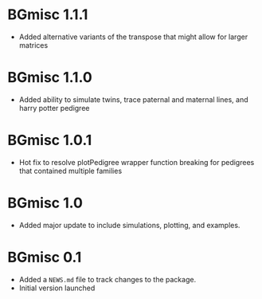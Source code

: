 # BGmisc 1.1.1
* Added alternative variants of the transpose that might allow for larger matrices

# BGmisc 1.1.0
* Added ability to simulate twins, trace paternal and maternal lines, and harry potter pedigree

# BGmisc 1.0.1
* Hot fix to resolve plotPedigree wrapper function breaking for pedigrees that contained multiple families

# BGmisc 1.0

* Added major update to include simulations, plotting, and examples. 

# BGmisc 0.1

* Added a `NEWS.md` file to track changes to the package.
* Initial version launched
